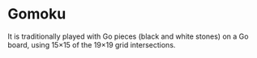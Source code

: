 # Gomoku
It is traditionally played with Go pieces (black and white stones) on a Go board, using 15×15 of the 19×19 grid intersections.
